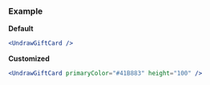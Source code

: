 ### Example

**Default**
```jsx
<UndrawGiftCard />
```

**Customized**
```jsx
<UndrawGiftCard primaryColor="#41B883" height="100" />
```
